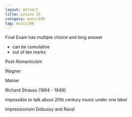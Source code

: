 ```yaml
---
layout: default
title: Lesson 15
category: music100
tag: music100
---
```


Final Exam has multiple choice and long answer
- can be cumulative
- out of ten marks


Post-Romanticism

Wagner

Mahler

Richard Strauss (1864 - 1949)

impossible to talk about 20th century music under one label

Impressionism
Debussy and Ravel
